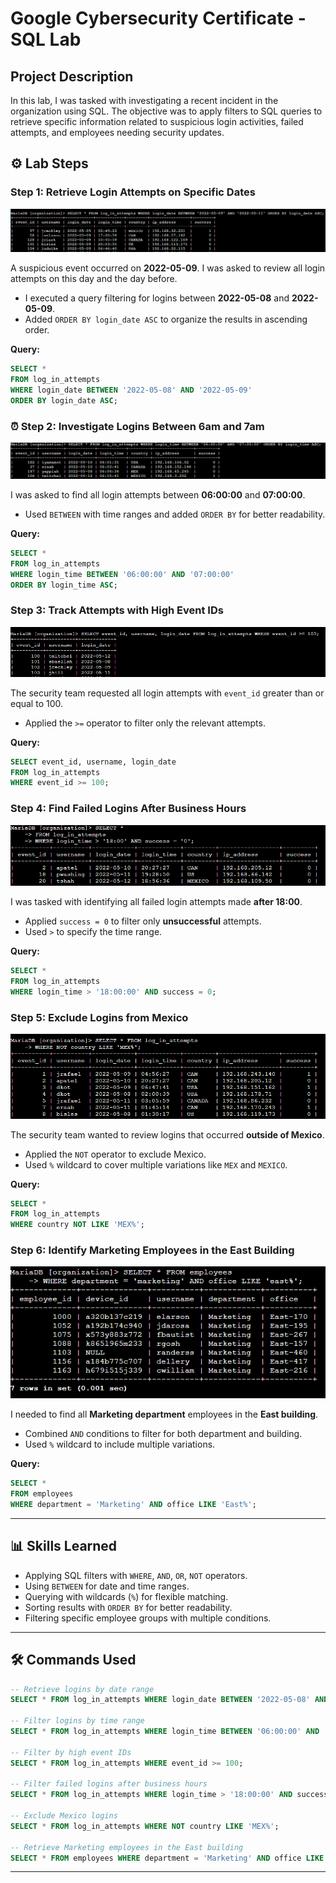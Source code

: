 
# Google Cybersecurity Certificate - SQL Lab

## Project Description
In this lab, I was tasked with investigating a recent incident in the organization using SQL. The objective was to apply filters to SQL queries to retrieve specific information related to suspicious login activities, failed attempts, and employees needing security updates.

## ⚙️ Lab Steps

### **Step 1: Retrieve Login Attempts on Specific Dates**
![STEP1](screenshots/A_retrieve_logins_in_a_date_range.PNG)

A suspicious event occurred on **2022-05-09**. I was asked to review all login attempts on this day and the day before.  
- I executed a query filtering for logins between **2022-05-08** and **2022-05-09**.  
- Added `ORDER BY login_date ASC` to organize the results in ascending order.

 **Query:**
```sql
SELECT * 
FROM log_in_attempts
WHERE login_date BETWEEN '2022-05-08' AND '2022-05-09'
ORDER BY login_date ASC;
```

### ⏰ **Step 2: Investigate Logins Between 6am and 7am**
![STEP2](screenshots/B_investigate_logins_at_certain_times.PNG)

I was asked to find all login attempts between **06:00:00** and **07:00:00**.  
- Used `BETWEEN` with time ranges and added `ORDER BY` for better readability.

 **Query:**
```sql
SELECT * 
FROM log_in_attempts
WHERE login_time BETWEEN '06:00:00' AND '07:00:00'
ORDER BY login_time ASC;
```

### **Step 3: Track Attempts with High Event IDs**
![STEP3](screenshots/C_greater_or_even.PNG)

The security team requested all login attempts with `event_id` greater than or equal to 100.  
- Applied the `>=` operator to filter only the relevant attempts.

 **Query:**
```sql
SELECT event_id, username, login_date 
FROM log_in_attempts
WHERE event_id >= 100;
```

### **Step 4: Find Failed Logins After Business Hours**
![STEP4](screenshots/D_faild_login_attempts.PNG)

I was tasked with identifying all failed login attempts made **after 18:00**.  
- Applied `success = 0` to filter only **unsuccessful** attempts.  
- Used `>` to specify the time range.

 **Query:**
```sql
SELECT * 
FROM log_in_attempts
WHERE login_time > '18:00:00' AND success = 0;
```

### **Step 5: Exclude Logins from Mexico**
![STEP5](screenshots/E_Not_command_showcase.PNG)

The security team wanted to review logins that occurred **outside of Mexico**.  
- Applied the `NOT` operator to exclude Mexico.  
- Used `%` wildcard to cover multiple variations like `MEX` and `MEXICO`.

 **Query:**
```sql
SELECT * 
FROM log_in_attempts
WHERE country NOT LIKE 'MEX%';
```

###  **Step 6: Identify Marketing Employees in the East Building**
![STEP6](screenshots/F_And_Like_commands.PNG)

I needed to find all **Marketing department** employees in the **East building**.  
- Combined `AND` conditions to filter for both department and building.  
- Used `%` wildcard to include multiple variations.

 **Query:**
```sql
SELECT * 
FROM employees
WHERE department = 'Marketing' AND office LIKE 'East%';
```

---

## 📊 **Skills Learned**
- Applying SQL filters with `WHERE`, `AND`, `OR`, `NOT` operators.  
- Using `BETWEEN` for date and time ranges.  
- Querying with wildcards (`%`) for flexible matching.  
- Sorting results with `ORDER BY` for better readability.  
- Filtering specific employee groups with multiple conditions.

---

## 🛠️ **Commands Used**
```sql
-- Retrieve logins by date range
SELECT * FROM log_in_attempts WHERE login_date BETWEEN '2022-05-08' AND '2022-05-09';

-- Filter logins by time range
SELECT * FROM log_in_attempts WHERE login_time BETWEEN '06:00:00' AND '07:00:00';

-- Filter by high event IDs
SELECT * FROM log_in_attempts WHERE event_id >= 100;

-- Filter failed logins after business hours
SELECT * FROM log_in_attempts WHERE login_time > '18:00:00' AND success = 0;

-- Exclude Mexico logins
SELECT * FROM log_in_attempts WHERE NOT country LIKE 'MEX%'; 

-- Retrieve Marketing employees in the East building
SELECT * FROM employees WHERE department = 'Marketing' AND office LIKE 'East%';
```

---
